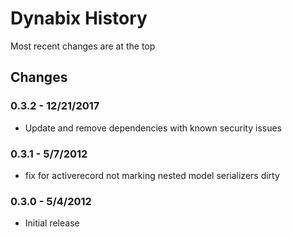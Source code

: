 Dynabix History
===============

Most recent changes are at the top


Changes
-------

### 0.3.2 - 12/21/2017 ###

* Update and remove dependencies with known security issues

### 0.3.1 - 5/7/2012 ###

* fix for activerecord not marking nested model serializers dirty

### 0.3.0 - 5/4/2012 ###

* Initial release
